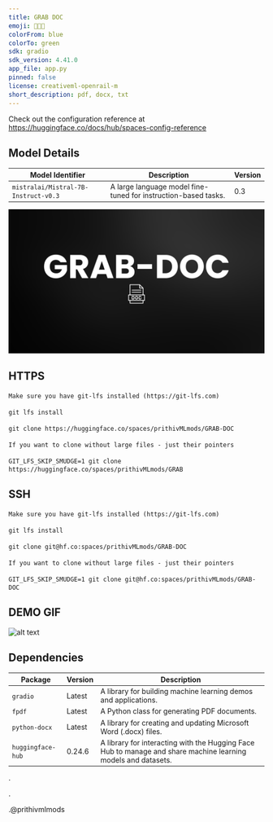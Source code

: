 ```yaml
---
title: GRAB DOC
emoji: 👨🏻‍🚀
colorFrom: blue
colorTo: green
sdk: gradio
sdk_version: 4.41.0
app_file: app.py
pinned: false
license: creativeml-openrail-m
short_description: pdf, docx, txt
---
```


Check out the configuration reference at https://huggingface.co/docs/hub/spaces-config-reference

## Model Details

| Model Identifier              | Description                                     | Version |
|-------------------------------|-------------------------------------------------|---------|
| `mistralai/Mistral-7B-Instruct-v0.3` | A large language model fine-tuned for instruction-based tasks. | 0.3     |


![alt text](assets/AAD.png)

## HTTPS

    Make sure you have git-lfs installed (https://git-lfs.com)
    
    git lfs install
    
    git clone https://huggingface.co/spaces/prithivMLmods/GRAB-DOC
    
    If you want to clone without large files - just their pointers
    
    GIT_LFS_SKIP_SMUDGE=1 git clone https://huggingface.co/spaces/prithivMLmods/GRAB

## SSH

    Make sure you have git-lfs installed (https://git-lfs.com)
    
    git lfs install
    
    git clone git@hf.co:spaces/prithivMLmods/GRAB-DOC
    
    If you want to clone without large files - just their pointers
    
    GIT_LFS_SKIP_SMUDGE=1 git clone git@hf.co:spaces/prithivMLmods/GRAB-DOC

## DEMO GIF

![alt text](assets/GD.gif)

## Dependencies

| Package            | Version     | Description                                         |
|--------------------|-------------|-----------------------------------------------------|
| `gradio`           | Latest      | A library for building machine learning demos and applications. |
| `fpdf`             | Latest      | A Python class for generating PDF documents.       |
| `python-docx`      | Latest      | A library for creating and updating Microsoft Word (.docx) files. |
| `huggingface-hub`  | 0.24.6      | A library for interacting with the Hugging Face Hub to manage and share machine learning models and datasets. |

.

.

.@prithivmlmods

